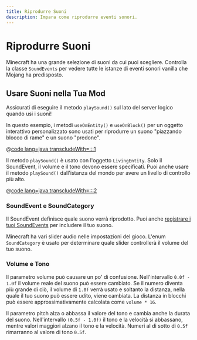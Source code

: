 ```yaml
---
title: Riprodurre Suoni
description: Impara come riprodurre eventi sonori.
---
```


# Riprodurre Suoni

Minecraft ha una grande selezione di suoni da cui puoi scegliere. Controlla la classe `SoundEvents` per vedere tutte le istanze di eventi sonori vanilla che Mojang ha predisposto.

## Usare Suoni nella Tua Mod

Assicurati di eseguire il metodo `playSound()` sul lato del server logico quando usi i suoni!

In questo esempio, i metodi `useOnEntity()` e `useOnBlock()` per un oggetto interattivo personalizzato sono usati per riprodurre un suono "piazzando blocco di rame" e un suono "predone".

@[code lang=java transcludeWith=:::1](@/reference/1.20.4/src/main/java/com/example/docs/item/CustomSoundItem.java)

Il metodo `playSound()` è usato con l'oggetto `LivingEntity`. Solo il SoundEvent, il volume e il tono devono essere specificati. Puoi anche usare il metodo `playSound()` dall'istanza del mondo per avere un livello di controllo più alto.

@[code lang=java transcludeWith=:::2](@/reference/1.20.4/src/main/java/com/example/docs/item/CustomSoundItem.java)

### SoundEvent e SoundCategory

Il SoundEvent definisce quale suono verrà riprodotto. Puoi anche [registrare i tuoi SoundEvents](./custom) per includere il tuo suono.

Minecraft ha vari slider audio nelle impostazioni del gioco. L'enum `SoundCategory` è usato per determinare quale slider controllerà il volume del tuo suono.

### Volume e Tono

Il parametro volume può causare un po' di confusione. Nell'intervallo `0.0f - 1.0f` il volume reale del suono può essere cambiato. Se il numero diventa più grande di ciò, il volume di `1.0f` verrà usato e soltanto la distanza, nella quale il tuo suono può essere udito, viene cambiata. La distanza in blocchi può essere approssimativamente calcolata come `volume * 16`.

Il parametro pitch alza o abbassa il valore del tono e cambia anche la durata del suono. Nell'intervallo `(0.5f - 1.0f)` il tono e la velocità si abbassano, mentre valori maggiori alzano il tono e la velocità. Numeri al di sotto di `0.5f` rimarranno al valore di tono `0.5f`.
